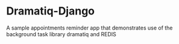 # Dramatiq-Django
A sample appointments reminder app that demonstrates use of the background task library dramatiq and REDIS
